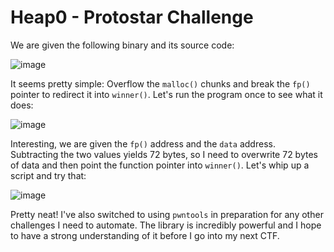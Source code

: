 # Heap0 - Protostar Challenge

We are given the following binary and its source code:

![image](https://user-images.githubusercontent.com/24576987/30664784-de97ef96-9e1c-11e7-8f49-e9b957943f3f.png)

It seems pretty simple: Overflow the ```malloc()``` chunks and break the ```fp()``` pointer to redirect it into ```winner()```. Let's run the program once to see what it does:

![image](https://user-images.githubusercontent.com/24576987/30664841-0f64a510-9e1d-11e7-9554-d46203f47192.png)

Interesting, we are given the ```fp()``` address and the ```data``` address. Subtracting the two values yields 72 bytes, so I need to overwrite 72 bytes of data and then point the function pointer into ```winner()```. Let's whip up a script and try that:

![image](https://user-images.githubusercontent.com/24576987/30664915-47a5b4a0-9e1d-11e7-9ba0-07270273b880.png)

Pretty neat! I've also switched to using ```pwntools``` in preparation for any other challenges I need to automate. The library is incredibly powerful and I hope to have a strong understanding of it before I go into my next CTF.

